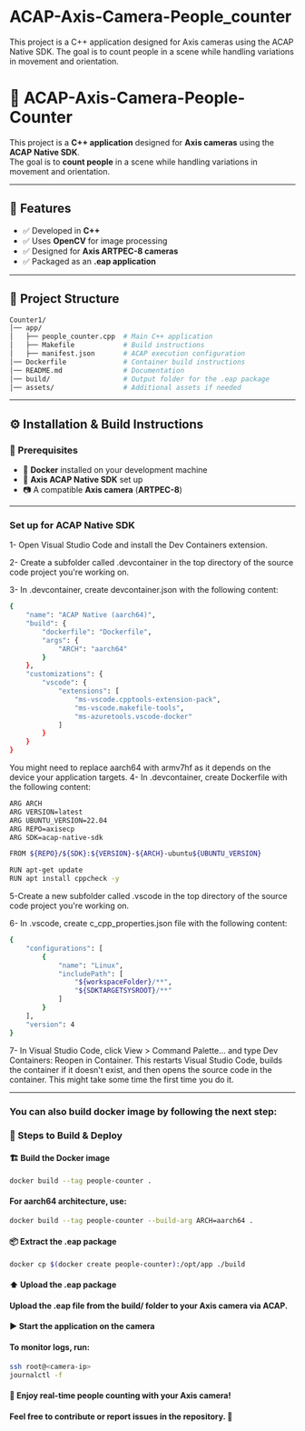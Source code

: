 # ACAP-Axis-Camera-People_counter
This project is a C++ application designed for Axis cameras using the ACAP Native SDK. The goal is to count people in a scene while handling variations in movement and orientation.

# 🎯 ACAP-Axis-Camera-People-Counter

This project is a **C++ application** designed for **Axis cameras** using the **ACAP Native SDK**.  
The goal is to **count people** in a scene while handling variations in movement and orientation.

---

## 🚀 Features

- ✅ Developed in **C++**
- ✅ Uses **OpenCV** for image processing
- ✅ Designed for **Axis ARTPEC-8 cameras**
- ✅ Packaged as an **.eap application**

---
## 📁 Project Structure

```bash
Counter1/
│── app/
│   ├── people_counter.cpp  # Main C++ application
│   ├── Makefile            # Build instructions
│   ├── manifest.json       # ACAP execution configuration
│── Dockerfile              # Container build instructions
│── README.md               # Documentation
│── build/                  # Output folder for the .eap package
│── assets/                 # Additional assets if needed
```
---


## ⚙️ Installation & Build Instructions

### 📌 Prerequisites

- 🐳 **Docker** installed on your development machine  
- 🎯 **Axis ACAP Native SDK** set up  
- 📷 A compatible **Axis camera** (**ARTPEC-8**)  

---

### Set up for ACAP Native SDK
1- Open Visual Studio Code and install the Dev Containers extension.

2- Create a subfolder called .devcontainer in the top directory of the source code project you're working on.

3- In .devcontainer, create devcontainer.json with the following content:
```sh
{
    "name": "ACAP Native (aarch64)",
    "build": {
        "dockerfile": "Dockerfile",
        "args": {
            "ARCH": "aarch64"
        }
    },
    "customizations": {
        "vscode": {
            "extensions": [
                "ms-vscode.cpptools-extension-pack",
                "ms-vscode.makefile-tools",
                "ms-azuretools.vscode-docker"
            ]
        }
    }
}
```
You might need to replace aarch64 with armv7hf as it depends on the device your application targets. 
4- In .devcontainer, create Dockerfile with the following content:
```sh
ARG ARCH
ARG VERSION=latest
ARG UBUNTU_VERSION=22.04
ARG REPO=axisecp
ARG SDK=acap-native-sdk

FROM ${REPO}/${SDK}:${VERSION}-${ARCH}-ubuntu${UBUNTU_VERSION}

RUN apt-get update
RUN apt install cppcheck -y
```

5-Create a new subfolder called .vscode in the top directory of the source code project you're working on.

6- In .vscode, create c_cpp_properties.json file with the following content:
```sh
{
    "configurations": [
        {
            "name": "Linux",
            "includePath": [
                "${workspaceFolder}/**",
                "${SDKTARGETSYSROOT}/**"
            ]
        }
    ],
    "version": 4
}
```
7- In Visual Studio Code, click View > Command Palette... and type Dev Containers: Reopen in Container. This restarts Visual Studio Code, builds the container if it doesn't exist, and then opens the source code in the container. This might take some time the first time you do it.

---
### You can also build docker image by following the next step: 

### 🔧 Steps to Build & Deploy

#### 🏗️ **Build the Docker image**  

```sh
docker build --tag people-counter .
```

#### For aarch64 architecture, use:
```sh
docker build --tag people-counter --build-arg ARCH=aarch64 .
```

#### 📦 Extract the .eap package

```sh
docker cp $(docker create people-counter):/opt/app ./build
```

#### ⬆️ Upload the .eap package
#### Upload the .eap file from the build/ folder to your Axis camera via ACAP.

#### ▶️ Start the application on the camera

#### To monitor logs, run:
```sh
ssh root@<camera-ip>
journalctl -f
```

#### 🎯 Enjoy real-time people counting with your Axis camera!
#### Feel free to contribute or report issues in the repository. 🚀
